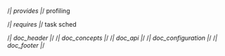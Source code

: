 /*| provides |*/
profiling

/*| requires |*/
task
sched

/*| doc_header |*/
/*| doc_concepts |*/
/*| doc_api |*/
/*| doc_configuration |*/
/*| doc_footer |*/
